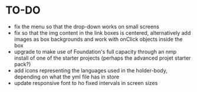 # TO-DO
- fix the menu so that the drop-down works on small screens
- fix so that the img content in the link boxes is centered, alternatively add images as box backgrounds and work with onClick objects inside the box
- upgrade to make use of Foundation's full capacity through an nmp install of one of the starter projects (perhaps the advanced projet starter pack?)
- add icons representing the languages used in the holder-body, depending on what the yml file has in store
- update responsive font to ho fixed intervals in screen sizes
